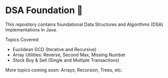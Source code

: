 # DSA Foundation 🚀

This repository contains foundational Data Structures and Algorithms (DSA) implementations in Java.

Topics Covered:
- Euclidean GCD (Iterative and Recursive)
- Array Utilities: Reverse, Second Max, Missing Number
- Stock Buy & Sell (Single and Multiple Transactions)

More topics coming soon: Arrays, Recursion, Trees, etc.

